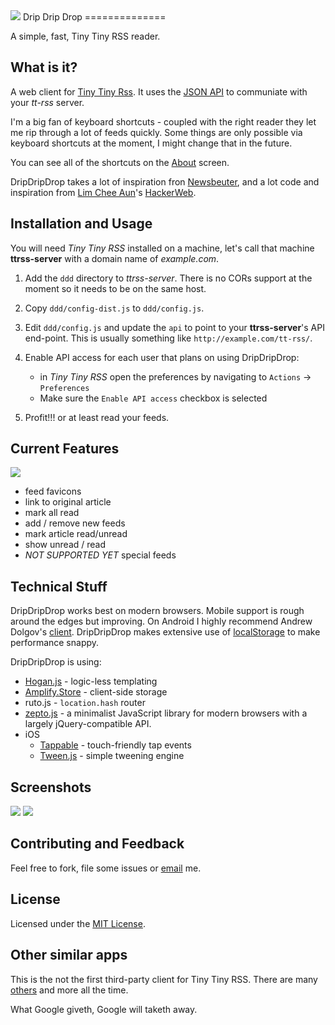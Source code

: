 <img src="http://gstaff.org/dripdripdrop/icons/favicon-144.png">
Drip Drip Drop
==============

A simple, fast, Tiny Tiny RSS reader. 

What is it?
-----------

A web client for [Tiny Tiny Rss](http://tt-rss.org). It uses the [JSON API](http://tt-rss.org/redmine/projects/tt-rss/wiki/JsonApiReference) to communiate with your *tt-rss* server.

I'm a big fan of keyboard shortcuts - coupled with the right reader they let me rip through a lot of feeds quickly. Some things are only possible via keyboard shortcuts at the moment, I might change that in the future.

You can see all of the shortcuts on the [About](http://gstaff.org/dripdripdrop/screenshots/keys.png) screen.

DripDripDrop takes a lot of inspiration fron [Newsbeuter](http://www.newsbeuter.org/), and a lot code and inspiration from [Lim Chee Aun](http://cheeaun.com/)'s [HackerWeb](http://hackerwebapp.com/).

Installation and Usage
----------------------

You will need *Tiny Tiny RSS* installed on a machine, let's call that machine **ttrss-server** with a domain name of *example.com*.

1. Add the `ddd` directory to *ttrss-server*. There is no CORs support at the moment so it needs to be on the same host.

2. Copy `ddd/config-dist.js` to `ddd/config.js`.

3. Edit `ddd/config.js` and update the `api` to point to your **ttrss-server**'s API end-point. This is usually something like `http://example.com/tt-rss/`.

4. Enable API access for each user that plans on using DripDripDrop:
    * in *Tiny Tiny RSS* open the preferences by navigating to `Actions` -> `Preferences`
    * Make sure the `Enable API access` checkbox is selected
     
5. Profit!!! or at least read your feeds.

Current Features
----------------
<img src="http://gstaff.org/dripdripdrop/screenshots/keys.png">

- feed favicons
- link to original article
- mark all read
- add / remove new feeds
- mark article read/unread
- show unread / read
- *NOT SUPPORTED YET* special feeds

Technical Stuff
---------------

DripDripDrop works best on modern browsers. Mobile support is rough around the edges but improving.
On Android I highly recommend Andrew Dolgov's [client](https://play.google.com/store/apps/details?id=org.fox.ttrss&hl=en). DripDripDrop makes extensive use of [localStorage](http://caniuse.com/namevalue-storage) to make performance snappy.

DripDripDrop is using:

- [Hogan.js](https://github.com/twitter/hogan.js) - logic-less templating
- [Amplify.Store](http://amplifyjs.com/api/store/) - client-side storage
- ruto.js - `location.hash` router
- [zepto.js](http://zeptojs.com/) - a minimalist JavaScript library for modern browsers with a largely jQuery-compatible API.
- iOS
	- [Tappable](https://github.com/cheeaun/tappable) - touch-friendly tap events
	- [Tween.js](https://github.com/sole/tween.js) - simple tweening engine

Screenshots
-----------
<img src="http://gstaff.org/dripdripdrop/screenshots/feeds.png">
<img src="http://gstaff.org/dripdripdrop/screenshots/article.png">

Contributing and Feedback
-------------------------

Feel free to fork, file some issues or [email](mailto:chris@gstaff.org) me.


License
-------

Licensed under the [MIT License](http://cgrinds.mit-license.org).

Other similar apps
------------------

This is the not the first third-party client for Tiny Tiny RSS. There are many [others](http://tt-rss.org/redmine/projects/tt-rss/wiki/RelatedSoftware) and more all the time.

What Google giveth, Google will taketh away.

